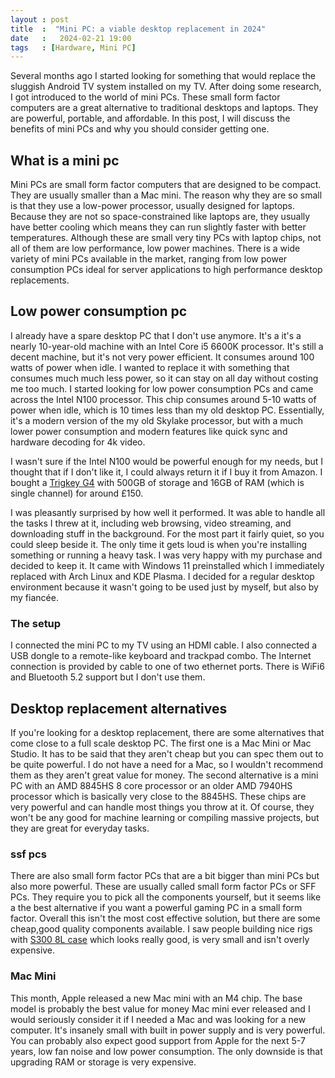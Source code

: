 ```yaml
---
layout : post
title  :  "Mini PC: a viable desktop replacement in 2024"
date   :   2024-02-21 19:00
tags   : [Hardware, Mini PC]
---
```


Several months ago I started looking for something that would replace the
sluggish Android TV system installed on my TV. After doing some research, I got
introduced to the world of mini PCs. These small form factor computers are a
great alternative to traditional desktops and laptops. They are powerful,
portable, and affordable. In this post, I will discuss the benefits of mini PCs
and why you should consider getting one.

## What is a mini pc

Mini PCs are small form factor computers that are designed to be compact. They
are usually smaller than a Mac mini. The reason why they are so small is that
they use a low-power processor, usually designed for laptops. Because they are
not so space-constrained like laptops are, they usually have better cooling
which means they can run slightly faster with better temperatures. Although
these are small very tiny PCs with laptop chips, not all of them are low
performance, low power machines. There is a wide variety of mini PCs available
in the market, ranging from low power consumption PCs ideal for server
applications to high performance desktop replacements.

## Low power consumption pc

I already have a spare desktop PC that I don't use anymore. It's a it's a nearly
10-year-old machine with an Intel Core i5 6600K processor. It's still a decent
machine, but it's not very power efficient. It consumes around 100 watts of
power when idle. I wanted to replace it with something that consumes much much
less power, so it can stay on all day without costing me too much. I started
looking for low power consumption PCs and came across the Intel N100 processor.
This chip consumes around 5-10 watts of power when idle, which is 10 times less
than my old desktop PC. Essentially, it's a modern version of the my old Skylake
processor, but with a much lower power consumption and modern features like
quick sync and hardware decoding for 4k video.

I wasn't sure if the Intel N100 would be powerful enough for my needs, but I
thought that if I don't like it, I could always return it if I buy it from
Amazon. I bought a [Trigkey G4][1] with 500GB of storage and 16GB of RAM (which
is single channel) for around £150.

I was pleasantly surprised by how well it performed. It was able to handle all
the tasks I threw at it, including web browsing, video streaming, and
downloading stuff in the background. For the most part it fairly quiet, so you
could sleep beside it. The only time it gets loud is when you're installing
something or running a heavy task. I was very happy with my purchase and decided
to keep it. It came with Windows 11 preinstalled which I immediately replaced
with Arch Linux and KDE Plasma. I decided for a regular desktop environment
because it wasn't going to be used just by myself, but also by my fiancée.

### The setup

I connected the mini PC to my TV using an HDMI cable. I also connected a USB
dongle to a remote-like keyboard and trackpad combo. The Internet connection is
provided by cable to one of two ethernet ports. There is WiFi6 and Bluetooth 5.2
support but I don't use them.

## Desktop replacement alternatives

If you're looking for a desktop replacement, there are some alternatives that
come close to a full scale desktop PC. The first one is a Mac Mini or Mac
Studio. It has to be said that they aren't cheap but you can spec them out to be
quite powerful. I do not have a need for a Mac, so I wouldn't recommend them as
they aren't great value for money. The second alternative is a mini PC with an
AMD 8845HS 8 core processor or an older AMD 7940HS processor which is basically
very close to the 8845HS. These chips are very powerful and can handle most
things you throw at it. Of course, they won't be any good for machine learning
or compiling massive projects, but they are great for everyday tasks.

### ssf pcs

There are also small form factor PCs that are a bit bigger than mini PCs but
also more powerful. These are usually called small form factor PCs or SFF PCs.
They require you to pick all the components yourself, but it seems like a the
best alternative if you want a powerful gaming PC in a small form factor.
Overall this isn't the most cost effective solution, but there are some
cheap,good quality components available. I saw people building nice rigs with
[S300 8L case][2] which looks really good, is very small and isn't overly
expensive.

### Mac Mini

This month, Apple released a new Mac mini with an M4 chip. The base model is
probably the best value for money Mac mini ever released and I would seriously
consider it if I needed a Mac and was looking for a new computer. It's insanely
small with built in power supply and is very powerful. You can probably also
expect good support from Apple for the next 5-7 years, low fan noise and low
power consumption. The only downside is that upgrading RAM or storage is very
expensive.

[1]: https://www.amazon.co.uk/Windows-3750H-TRIGKEY-S3-Graphics/dp/B09MFKZFYG
[2]: https://amzn.eu/d/dQqLM3p
